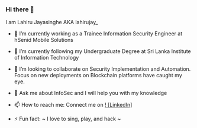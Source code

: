### Hi there 👋

I am Lahiru Jayasinghe AKA lahirujay_

- 🔭 I’m currently working as a Trainee Information Security Engineer at hSenid Mobile Solutions
- 🌱 I’m currently following my Undergraduate Degree at Sri Lanka Institute of Information Technology 
- 👯 I’m looking to collaborate on Security Implementation and Automation. Focus on new deployments on Blockchain platforms have caught my eye.

- 💬 Ask me about InfoSec and I will help you with my knowledge
- 📫 How to reach me: Connect me on <a href="https://www.linkedin.com/in/jlahiru/">! [LinkedIn] </a>

- ⚡ Fun fact: ~ I love to sing, play, and hack ~


